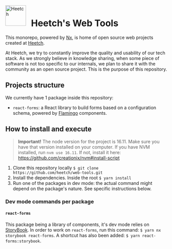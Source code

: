 <img src="https://img.stackshare.io/company/25520/253b20c23e340d1d19635b80196211f416bc2413.png" alt="Heetch" width="64" style="float: left; margin-right: 16px" />

# Heetch's Web Tools

This monorepo, powered by [Nx](https://nx.dev), is home of open source web projects created at [Heetch](https://www.heetch.com/).

At Heetch, we try to constantly improve the quality and usability of our tech stack.
As we strongly believe in knowledge sharing, when some piece of software is not too specific to our internals, we plan to share it with the community as an open source project.
This is the purpose of this repository. 

## Projects structure

We currently have 1 package inside this repository: 

- `react-forms`: a React library to build forms based on a configuration schema, powered by [Flamingo](https://www.npmjs.com/package/@heetch/flamingo-react) components. 

## How to install and execute

> **Important!** The node version for the project is 16.11. Make sure you have that version installed on your computer. If you have NVM installed, run `nvm use 16.11`. If not, install it here: https://github.com/creationix/nvm#install-script

1. Clone this repository locally `$ git clone https://github.com/heetch/web-tools.git`
2. Install the dependencies. Inside the root `$ yarn install`
3. Run one of the packages in dev mode: the actual command might depend on the package's nature. See specific instructions below.

### Dev mode commands per package

#### `react-forms`

This package being a library of components, it's dev mode relies on [StoryBook](https://storybook.js.org/docs/react/get-started/introduction).
In order to work on `react-forms`, run this command: `$ yarn nx storybook react-forms`. A shortcut has also been added: `$ yarn react-forms:storybook`. 


